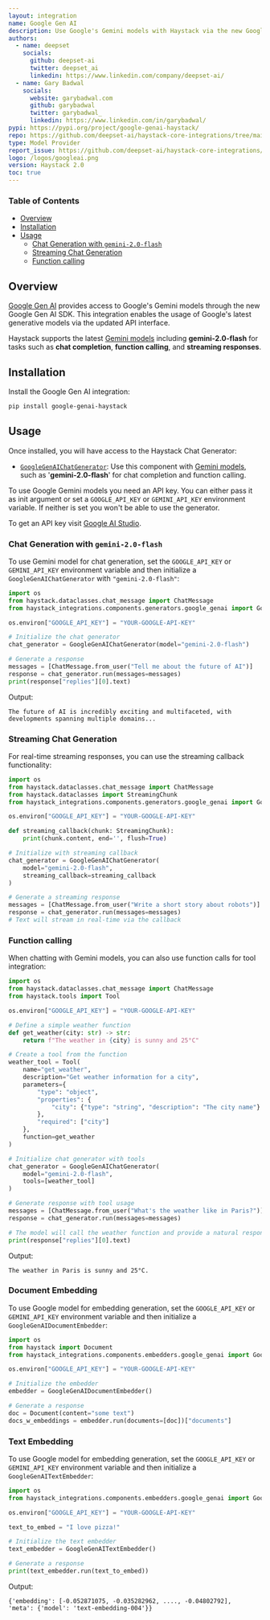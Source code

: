 ```yaml
---
layout: integration
name: Google Gen AI
description: Use Google's Gemini models with Haystack via the new Google Gen AI SDK
authors:
  - name: deepset
    socials:
      github: deepset-ai
      twitter: deepset_ai
      linkedin: https://www.linkedin.com/company/deepset-ai/
  - name: Gary Badwal
    socials:
      website: garybadwal.com
      github: garybadwal
      twitter: garybadwal_
      linkedin: https://www.linkedin.com/in/garybadwal/
pypi: https://pypi.org/project/google-genai-haystack/
repo: https://github.com/deepset-ai/haystack-core-integrations/tree/main/integrations/google_genai
type: Model Provider
report_issue: https://github.com/deepset-ai/haystack-core-integrations/issues
logo: /logos/googleai.png
version: Haystack 2.0
toc: true
---
```


### Table of Contents

- [Overview](#overview)
- [Installation](#installation)
- [Usage](#usage)
  - [Chat Generation with `gemini-2.0-flash`](#chat-generation-with-gemini-20-flash)
  - [Streaming Chat Generation](#streaming-chat-generation)
  - [Function calling](#function-calling)

## Overview

[Google Gen AI](https://ai.google.dev/) provides access to Google's Gemini models through the new Google Gen AI SDK. This integration enables the usage of Google's latest generative models via the updated API interface.

Haystack supports the latest [Gemini models](https://ai.google.dev/models/gemini) including **gemini-2.0-flash** for tasks such as **chat completion**, **function calling**, and **streaming responses**.

## Installation

Install the Google Gen AI integration:

```bash
pip install google-genai-haystack
```

## Usage

Once installed, you will have access to the Haystack Chat Generator:

- [`GoogleGenAIChatGenerator`](https://docs.haystack.deepset.ai/docs/googlegenaichatgenerator): Use this component with [Gemini models](https://ai.google.dev/gemini-api/docs/models/gemini#model-variations), such as '**gemini-2.0-flash**' for chat completion and function calling.

To use Google Gemini models you need an API key. You can either pass it as init argument or set a `GOOGLE_API_KEY` or `GEMINI_API_KEY` environment variable. If neither is set you won't be able to use the generator.

To get an API key visit [Google AI Studio](https://aistudio.google.com/).

### Chat Generation with `gemini-2.0-flash`

To use Gemini model for chat generation, set the `GOOGLE_API_KEY` or `GEMINI_API_KEY` environment variable and then initialize a `GoogleGenAIChatGenerator` with `"gemini-2.0-flash"`:

```python
import os
from haystack.dataclasses.chat_message import ChatMessage
from haystack_integrations.components.generators.google_genai import GoogleGenAIChatGenerator

os.environ["GOOGLE_API_KEY"] = "YOUR-GOOGLE-API-KEY"

# Initialize the chat generator
chat_generator = GoogleGenAIChatGenerator(model="gemini-2.0-flash")

# Generate a response
messages = [ChatMessage.from_user("Tell me about the future of AI")]
response = chat_generator.run(messages=messages)
print(response["replies"][0].text)
```

Output:

```shell
The future of AI is incredibly exciting and multifaceted, with developments spanning multiple domains...
```

### Streaming Chat Generation

For real-time streaming responses, you can use the streaming callback functionality:

```python
import os
from haystack.dataclasses.chat_message import ChatMessage
from haystack.dataclasses import StreamingChunk
from haystack_integrations.components.generators.google_genai import GoogleGenAIChatGenerator

os.environ["GOOGLE_API_KEY"] = "YOUR-GOOGLE-API-KEY"

def streaming_callback(chunk: StreamingChunk):
    print(chunk.content, end='', flush=True)

# Initialize with streaming callback
chat_generator = GoogleGenAIChatGenerator(
    model="gemini-2.0-flash",
    streaming_callback=streaming_callback
)

# Generate a streaming response
messages = [ChatMessage.from_user("Write a short story about robots")]
response = chat_generator.run(messages=messages)
# Text will stream in real-time via the callback
```

### Function calling

When chatting with Gemini models, you can also use function calls for tool integration:

```python
import os
from haystack.dataclasses.chat_message import ChatMessage
from haystack.tools import Tool

os.environ["GOOGLE_API_KEY"] = "YOUR-GOOGLE-API-KEY"

# Define a simple weather function
def get_weather(city: str) -> str:
    return f"The weather in {city} is sunny and 25°C"

# Create a tool from the function
weather_tool = Tool(
    name="get_weather",
    description="Get weather information for a city",
    parameters={
        "type": "object",
        "properties": {
            "city": {"type": "string", "description": "The city name"}
        },
        "required": ["city"]
    },
    function=get_weather
)

# Initialize chat generator with tools
chat_generator = GoogleGenAIChatGenerator(
    model="gemini-2.0-flash",
    tools=[weather_tool]
)

# Generate response with tool usage
messages = [ChatMessage.from_user("What's the weather like in Paris?")]
response = chat_generator.run(messages=messages)

# The model will call the weather function and provide a natural response
print(response["replies"][0].text)
```

Output:

```shell
The weather in Paris is sunny and 25°C.
``` 

### Document Embedding

To use Google model for embedding generation, set the `GOOGLE_API_KEY` or `GEMINI_API_KEY` environment variable and then initialize a `GoogleGenAIDocumentEmbedder`:

```python
import os
from haystack import Document
from haystack_integrations.components.embedders.google_genai import GoogleGenAIDocumentEmbedder

os.environ["GOOGLE_API_KEY"] = "YOUR-GOOGLE-API-KEY"

# Initialize the embedder
embedder = GoogleGenAIDocumentEmbedder()

# Generate a response
doc = Document(content="some text")
docs_w_embeddings = embedder.run(documents=[doc])["documents"]
```

### Text Embedding

To use Google model for embedding generation, set the `GOOGLE_API_KEY` or `GEMINI_API_KEY` environment variable and then initialize a `GoogleGenAITextEmbedder`:

```python
import os
from haystack_integrations.components.embedders.google_genai import GoogleGenAITextEmbedder

os.environ["GOOGLE_API_KEY"] = "YOUR-GOOGLE-API-KEY"

text_to_embed = "I love pizza!"

# Initialize the text embedder
text_embedder = GoogleGenAITextEmbedder()

# Generate a response
print(text_embedder.run(text_to_embed))
```

Output:

```shell
{'embedding': [-0.052871075, -0.035282962, ...., -0.04802792], 
'meta': {'model': 'text-embedding-004'}}
```